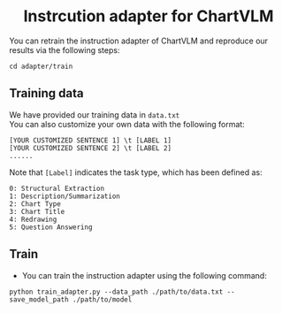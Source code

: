 <div align="center">
<h1>Instrcution adapter for ChartVLM<br></h1>
</div>

You can retrain the instruction adapter of ChartVLM and reproduce our results via the following steps:

```
cd adapter/train
```
## Training data
We have provided our training data in `data.txt`  
You can also customize your own data with the following format:
```
[YOUR CUSTOMIZED SENTENCE 1] \t [LABEL 1]
[YOUR CUSTOMIZED SENTENCE 2] \t [LABEL 2]
......
```
Note that `[Label]` indicates the task type, which has been defined as:
```
0: Structural Extraction
1: Description/Summarization
2: Chart Type
3: Chart Title
4: Redrawing
5: Question Answering
```

## Train 
* You can train the instruction adapter using the following command:

```
python train_adapter.py --data_path ./path/to/data.txt --save_model_path ./path/to/model
```